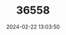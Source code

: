 ---
title: "36558"
category: "Abarema filamentosa"
draft: false
date: 2024-02-22 13:03:50
languages:
  Portuguese: ["Ingá", "Ingá-silvestre", "Olho-de-pombo", "Angelim-arruda"]
---